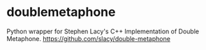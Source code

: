 # doublemetaphone

Python wrapper for Stephen Lacy's C++ Implementation of Double Metaphone. https://github.com/slacy/double-metaphone
